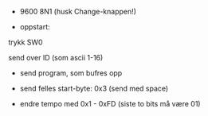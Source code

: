 * 9600 8N1 (husk Change-knappen!)

* oppstart:

trykk SW0

send over ID (som ascii 1-16)

* send program, som bufres opp

* send felles start-byte: 0x3 (send med space)

* endre tempo med 0x1 - 0xFD  (siste to bits må være 01)
